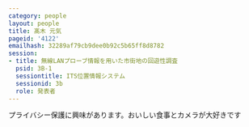 ```yaml
---
category: people
layout: people
title: 髙木 元気
pageid: '4122'
emailhash: 32289af79cb9dee0b92c5b65ff8d8782
session:
- title: 無線LANプローブ情報を用いた市街地の回遊性調査
  psid: 3B-1
  sessiontitle: ITS位置情報システム
  sessionid: 3b
  role: 発表者
---
```

プライバシー保護に興味があります。おいしい食事とカメラが大好きです　
